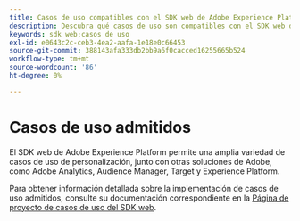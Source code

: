 ```yaml
---
title: Casos de uso compatibles con el SDK web de Adobe Experience Platform
description: Descubra qué casos de uso son compatibles con el SDK web de Adobe Experience Platform.
keywords: sdk web;casos de uso
exl-id: e0643c2c-ceb3-4ea2-aafa-1e18e0c66453
source-git-commit: 388143afa333db2bb9a6f0cacced16255665b524
workflow-type: tm+mt
source-wordcount: '86'
ht-degree: 0%

---
```


# Casos de uso admitidos

El SDK web de Adobe Experience Platform permite una amplia variedad de casos de uso de personalización, junto con otras soluciones de Adobe, como Adobe Analytics, Audience Manager, Target y Experience Platform.

Para obtener información detallada sobre la implementación de casos de uso admitidos, consulte su documentación correspondiente en la [Página de proyecto de casos de uso del SDK web](https://github.com/orgs/adobe/projects/18/views/1).
